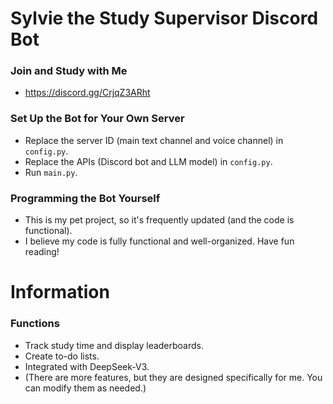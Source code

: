 # Sylvie the Study Supervisor Discord Bot
### Join and Study with Me
- https://discord.gg/CrjqZ3ARht
### Set Up the Bot for Your Own Server  
- Replace the server ID (main text channel and voice channel) in `config.py`.
- Replace the APIs (Discord bot and LLM model) in `config.py`.
- Run `main.py`.
### Programming the Bot Yourself  
- This is my pet project, so it's frequently updated (and the code is functional).
- I believe my code is fully functional and well-organized. Have fun reading!
# Information
### Functions
- Track study time and display leaderboards.
- Create to-do lists.
- Integrated with DeepSeek-V3.
- (There are more features, but they are designed specifically for me. You can modify them as needed.)
